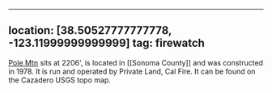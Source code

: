 
---
location: [38.50527777777778, -123.11999999999999]
tag: firewatch
---

[Pole Mtn](http://www.peakbagging.com/CALookoutPhotos/PoleMtn.html) sits at 2206', is located in [[Sonoma County]] and was constructed in 1978. It is run and operated by Private Land, Cal Fire. It can be found on the Cazadero USGS topo map.
